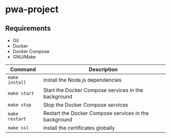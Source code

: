 # pwa-project

## Requirements

- Git
- Docker
- Docker Compose
- GNU/Make

Command | Description
---|---
`make install` | Install the Node.js dependencies
`make start` | Start the Docker Compose services in the background
`make stop`| Stop the Docker Compose services
`make restart` | Restart the Docker Compose services in the background
`make ssl` | install the certificates globally
